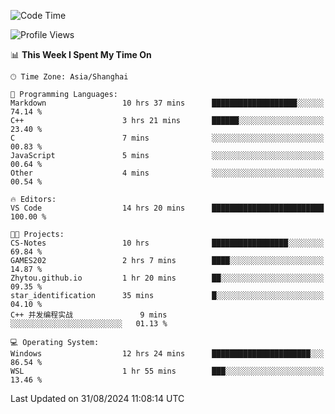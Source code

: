 <!--START_SECTION:waka-->
![Code Time](http://img.shields.io/badge/Code%20Time-1%2C938%20hrs%2036%20mins-blue)

![Profile Views](http://img.shields.io/badge/Profile%20Views-3-blue)

📊 **This Week I Spent My Time On** 

```text
🕑︎ Time Zone: Asia/Shanghai

💬 Programming Languages: 
Markdown                 10 hrs 37 mins      ███████████████████░░░░░░   74.14 % 
C++                      3 hrs 21 mins       ██████░░░░░░░░░░░░░░░░░░░   23.40 % 
C                        7 mins              ░░░░░░░░░░░░░░░░░░░░░░░░░   00.83 % 
JavaScript               5 mins              ░░░░░░░░░░░░░░░░░░░░░░░░░   00.64 % 
Other                    4 mins              ░░░░░░░░░░░░░░░░░░░░░░░░░   00.54 % 

🔥 Editors: 
VS Code                  14 hrs 20 mins      █████████████████████████   100.00 % 

🐱‍💻 Projects: 
CS-Notes                 10 hrs              █████████████████░░░░░░░░   69.84 % 
GAMES202                 2 hrs 7 mins        ████░░░░░░░░░░░░░░░░░░░░░   14.87 % 
Zhytou.github.io         1 hr 20 mins        ██░░░░░░░░░░░░░░░░░░░░░░░   09.35 % 
star_identification      35 mins             █░░░░░░░░░░░░░░░░░░░░░░░░   04.10 % 
C++ 并发编程实战               9 mins              ░░░░░░░░░░░░░░░░░░░░░░░░░   01.13 % 

💻 Operating System: 
Windows                  12 hrs 24 mins      ██████████████████████░░░   86.54 % 
WSL                      1 hr 55 mins        ███░░░░░░░░░░░░░░░░░░░░░░   13.46 % 
```


 Last Updated on 31/08/2024 11:08:14 UTC
<!--END_SECTION:waka-->